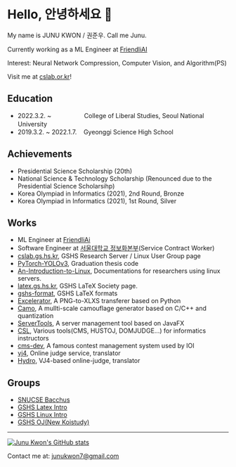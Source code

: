 # Hello, 안녕하세요 👋

My name is JUNU KWON / 권준우. Call me Junu.

Currently working as a ML Engineer at [FriendliAI](https://friendli.ai/)

Interest: Neural Network Compression, Computer Vision, and Algorithm(PS)

Visit me at [cslab.or.kr](https://cslab.or.kr/junukwon7/)!


Education
---
* 2022.3.2. ~ &#160;&#160;&#160;&#160;&#160;&#160;&#160;&#160;&#160;&#160;&#160;&#160;&#160;&#160;&#160;&#160;&#160;&#160;College of Liberal Studies, Seoul National University　　　　　
* 2019.3.2. ~ 2022.1.7.&#160;&#160;&#160;&#160;Gyeonggi Science High School

Achievements
---
* Presidential Science Scholarship (20th)
* National Science & Technology Scholarship (Renounced due to the Presidential Science Scholarsihp)
* Korea Olympiad in Informatics (2021), 2nd Round, Bronze
* Korea Olympiad in Informatics (2021), 1st Round, Silver

Works
---
* ML Engineer at [FriendliAi](https://friendli.ai/)
* Software Engineer at [서울대학교 정보화본부](https://ist.snu.ac.kr/)(Service Contract Worker)
* [cslab.gs.hs.kr](https://github.com/gshslinuxintro/cslab.gs.hs.kr), GSHS Research Server / Linux User Group page
* [PyTorch-YOLOv3](https://github.com/junukwon7/PyTorch-YOLOv3), Graduation thesis code
* [An-Introduction-to-Linux](https://github.com/gshslinuxintro/An-Introduction-to-Linux), Documentations for researchers using linux servers.
* [latex.gs.hs.kr](https://github.com/gshslatexintro/latex.gs.hs.kr), GSHS LaTeX Society page.
* [gshs-format](https://github.com/gshslatexintro/gshs-format), GSHS LaTeX formats
* [Excelerator](https://github.com/junukwon7/Excelerator), A PNG-to-XLXS transferer based on Python
* [Camo](https://github.com/junukwon7/Camo), A mullti-scale camouflage generator based on C/C++ and quantization
* [ServerTools](https://github.com/junukwon7/ServerTools), A server management tool based on JavaFX
* [CSL](https://github.com/melongist/CSL), Various tools(CMS, HUSTOJ, DOMJUDGE...) for informatics instructors
* [cms-dev](https://github.com/junukwon7/cms), A famous contest management system used by IOI
* [vj4](https://github.com/vijos/vj4), Online judge service, translator
* [Hydro](https://github.com/hydro-dev/Hydro), VJ4-based online-judge, translator


Groups
---
* [SNUCSE Bacchus](https://github.com/bacchus-snu)
* [GSHS Latex Intro](https://github.com/gshslatexintro)
* [GSHS Linux Intro](https://github.com/gshslinuxintro)
* [GSHS OJ(New Koistudy)](https://github.com/gshsoj)



---

[![Junu Kwon's GitHub stats](https://github-readme-stats.vercel.app/api?username=junukwon7)](https://github.com/junukwon7)

Contact me at: [junukwon7@gmail.com](mailto:junukwon7@gmail.com)


